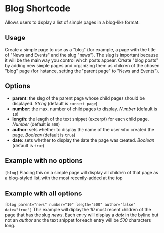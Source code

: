 # Blog Shortcode
Allows users to display a list of simple pages in a blog-like format.

## Usage
Create a simple page to use as a "blog" (for example, a page with the title of "News and Events" and the slug "news"). The slug is important because it will be the main way you control which posts appear. Create "blog posts" by adding new simple pages and organizing them as children of the chosen "blog" page (for instance, setting the "parent page" to "News and Events"). 

## Options
- **parent**: the slug of the parent page whose child pages should be displayed. *String* (default is `current page`)
- **number**: the max. number of child pages to display. *Number* (default is `10`)
- **length**: the length of the text snippet (excerpt) for each child page. *Number* (default is `500`)
- **author**: sets whether to display the name of the user who created the page. *Boolean* (default is `true`)
- **date**: sets whether to display the date the page was created. *Boolean* (default is `true`)

## Example with no options
`[blog]`
Placing this on a simple page will display all children of that page as a blog-styled list, with the most recently-added at the top.

## Example with all options
`[blog parent="news" number="10" length="500" author="false" date="true"]`
This example will diplay the *10* most recent children of the page that has the slug *news*. Each entry will display a *date* in the byline but not an *author* and the text snippet for each entry will be *500* characters long.